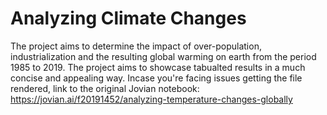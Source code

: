 # Analyzing Climate Changes
The project aims to determine the impact of over-population, industrialization and the resulting global warming on earth from the period 1985 to 2019. The project aims to showcase tabualted results in a much concise and appealing way.
Incase you're facing issues getting the file rendered, link to the original Jovian notebook: https://jovian.ai/f20191452/analyzing-temperature-changes-globally
